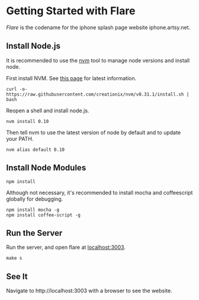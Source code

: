 # Getting Started with Flare

*Flare* is the codename for the iphone splash page website iphone.artsy.net.

## Install Node.js

It is recommended to use the [nvm](https://github.com/creationix/nvm) tool to manage node versions and install node.

First install NVM. See [this page](https://github.com/creationix/nvm) for latest information.

````
curl -o- https://raw.githubusercontent.com/creationix/nvm/v0.31.1/install.sh | bash
````

Reopen a shell and install node.js.

````
nvm install 0.10
````

Then tell nvm to use the latest version of node by default and to update your PATH.

````
nvm alias default 0.10
````

## Install Node Modules

````
npm install
````

Although not necessary, it's recommended to install mocha and coffeescript globally for debugging.

````
npm install mocha -g
npm install coffee-script -g
````

## Run the Server

Run the server, and open flare at [localhost:3003](http://localhost:3003).

````
make s
````

## See It

Navigate to http://localhost:3003 with a browser to see the website.
